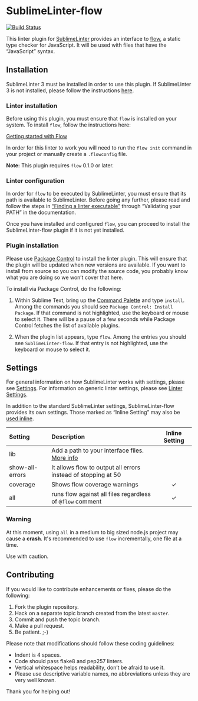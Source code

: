 SublimeLinter-flow
================================

[![Build Status](https://travis-ci.org/SublimeLinter/SublimeLinter-flow.svg?branch=master)](https://travis-ci.org/SublimeLinter/SublimeLinter-flow)

This linter plugin for [SublimeLinter][docs] provides an interface to [flow](http://flowtype.org/), a static type checker for JavaScript. It will be used with files that have the “JavaScript” syntax.

## Installation
SublimeLinter 3 must be installed in order to use this plugin. If SublimeLinter 3 is not installed, please follow the instructions [here][installation].

### Linter installation
Before using this plugin, you must ensure that `flow` is installed on your system. To install `flow`, follow the instructions here:

[Getting started with Flow](http://flowtype.org/docs/getting-started.html#installing-flow)

In order for this linter to work you will need to run the `flow init` command in your project or manually create a `.flowconfig` file.

**Note:** This plugin requires `flow` 0.1.0 or later.

### Linter configuration
In order for `flow` to be executed by SublimeLinter, you must ensure that its path is available to SublimeLinter. Before going any further, please read and follow the steps in [“Finding a linter executable”](http://sublimelinter.readthedocs.org/en/latest/troubleshooting.html#finding-a-linter-executable) through “Validating your PATH” in the documentation.

Once you have installed and configured `flow`, you can proceed to install the SublimeLinter-flow plugin if it is not yet installed.



### Plugin installation
Please use [Package Control][pc] to install the linter plugin. This will ensure that the plugin will be updated when new versions are available. If you want to install from source so you can modify the source code, you probably know what you are doing so we won’t cover that here.

To install via Package Control, do the following:

1.  Within Sublime Text, bring up the [Command Palette][cmd] and type `install`. Among the commands you should see `Package Control: Install Package`. If that command is not highlighted, use the keyboard or mouse to select it. There will be a pause of a few seconds while Package Control fetches the list of available plugins.

1.  When the plugin list appears, type `flow`. Among the entries you should see `SublimeLinter-flow`. If that entry is not highlighted, use the keyboard or mouse to select it.

## Settings
For general information on how SublimeLinter works with settings, please see [Settings][settings]. For information on generic linter settings, please see [Linter Settings][linter-settings].

In addition to the standard SublimeLinter settings, SublimeLinter-flow provides its own settings. Those marked as “Inline Setting” may also be [used inline][inline-settings].

|Setting|Description|Inline Setting|
|:------|:----------|:------------:|
|lib|Add a path to your interface files. [More info](http://flowtype.org/docs/third-party.html#interface-files)| |
|show-all-errors|It allows flow to output all errors instead of stopping at 50| |
|coverage|Shows flow coverage warnings|&#10003;|
|all|runs flow against all files regardless of `@flow` comment|&#10003;|

### Warning

At this moment, using `all` in a medium to big sized node.js project may cause a **crash**.  It's recommended to use `flow` incrementally,  one file at a time.

Use with caution.

## Contributing
If you would like to contribute enhancements or fixes, please do the following:

1.  Fork the plugin repository.
1.  Hack on a separate topic branch created from the latest `master`.
1.  Commit and push the topic branch.
1.  Make a pull request.
1.  Be patient.  ;-)

Please note that modifications should follow these coding guidelines:

-   Indent is 4 spaces.
-   Code should pass flake8 and pep257 linters.
-   Vertical whitespace helps readability, don’t be afraid to use it.
-   Please use descriptive variable names, no abbreviations unless they are very well known.

Thank you for helping out!

[docs]: http://sublimelinter.readthedocs.org

[installation]: http://sublimelinter.readthedocs.org/en/latest/installation.html

[pc]: https://sublime.wbond.net/installation

[cmd]: http://docs.sublimetext.info/en/sublime-text-3/extensibility/command_palette.html

[settings]: http://sublimelinter.readthedocs.org/en/latest/settings.html

[linter-settings]: http://sublimelinter.readthedocs.org/en/latest/linter_settings.html

[inline-settings]: http://sublimelinter.readthedocs.org/en/latest/settings.html#inline-settings
